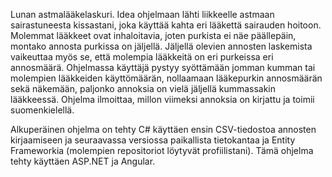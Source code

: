 Lunan astmalääkelaskuri. Idea ohjelmaan lähti liikkeelle astmaan sairastuneesta kissastani, joka käyttää kahta eri lääkettä sairauden hoitoon. Molemmat lääkkeet ovat inhaloitavia, joten purkista ei näe päällepäin, montako annosta purkissa on jäljellä. Jäljellä olevien annosten laskemista vaikeuttaa myös se, että molempia lääkkeitä on eri purkeissa eri annosmäärä. Ohjelmassa käyttäjä pystyy syöttämään jomman kumman tai molempien lääkkeiden käyttömäärän, nollaamaan lääkepurkin annosmäärän sekä näkemään, paljonko annoksia on vielä jäljellä kummassakin lääkkeessä. Ohjelma ilmoittaa, millon viimeksi annoksia on kirjattu ja toimii suomenkielellä.

Alkuperäinen ohjelma on tehty C# käyttäen ensin CSV-tiedostoa annosten kirjaamiseen ja seuraavassa versiossa paikallista tietokantaa ja Entity Frameworkia (molempien repositoriot löytyvät profiilistani). Tämä ohjelma tehty käyttäen ASP.NET ja Angular.
